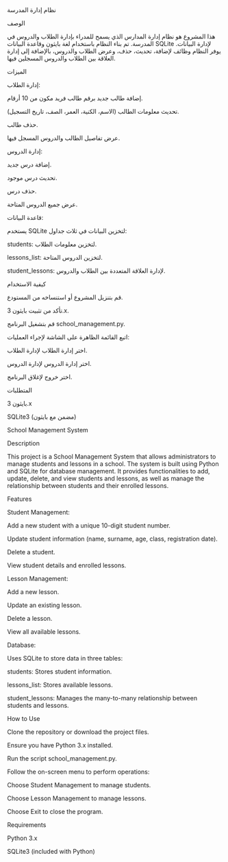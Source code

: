 نظام إدارة المدرسة

الوصف

هذا المشروع هو نظام إدارة المدارس الذي يسمح للمدراء بإدارة الطلاب والدروس في المدرسة. تم بناء النظام باستخدام لغة بايثون وقاعدة البيانات SQLite لإدارة البيانات. يوفر النظام وظائف لإضافة، تحديث، حذف، وعرض الطلاب والدروس، بالإضافة إلى إدارة العلاقة بين الطلاب والدروس المسجلين فيها.

الميزات

إدارة الطلاب:

إضافة طالب جديد برقم طالب فريد مكون من 10 أرقام.

تحديث معلومات الطالب (الاسم، الكنية، العمر، الصف، تاريخ التسجيل).

حذف طالب.

عرض تفاصيل الطالب والدروس المسجل فيها.

إدارة الدروس:

إضافة درس جديد.

تحديث درس موجود.

حذف درس.

عرض جميع الدروس المتاحة.

قاعدة البيانات:

يستخدم SQLite لتخزين البيانات في ثلاث جداول:

students: لتخزين معلومات الطلاب.

lessons_list: لتخزين الدروس المتاحة.

student_lessons: لإدارة العلاقة المتعددة بين الطلاب والدروس.

كيفية الاستخدام

قم بتنزيل المشروع أو استنساخه من المستودع.

تأكد من تثبيت بايثون 3.x.

قم بتشغيل البرنامج school_management.py.

اتبع القائمة الظاهرة على الشاشة لإجراء العمليات:

اختر إدارة الطلاب لإدارة الطلاب.

اختر إدارة الدروس لإدارة الدروس.

اختر خروج لإغلاق البرنامج.

المتطلبات

بايثون 3.x

SQLite3 (مضمن مع بايثون)

School Management System

Description

This project is a School Management System that allows administrators to manage students and lessons in a school. The system is built using Python and SQLite for database management. It provides functionalities to add, update, delete, and view students and lessons, as well as manage the relationship between students and their enrolled lessons.

Features

Student Management:

Add a new student with a unique 10-digit student number.

Update student information (name, surname, age, class, registration date).

Delete a student.

View student details and enrolled lessons.

Lesson Management:

Add a new lesson.

Update an existing lesson.

Delete a lesson.

View all available lessons.

Database:

Uses SQLite to store data in three tables:

students: Stores student information.

lessons_list: Stores available lessons.

student_lessons: Manages the many-to-many relationship between students and lessons.

How to Use

Clone the repository or download the project files.

Ensure you have Python 3.x installed.

Run the script school_management.py.

Follow the on-screen menu to perform operations:

Choose Student Management to manage students.

Choose Lesson Management to manage lessons.

Choose Exit to close the program.

Requirements

Python 3.x

SQLite3 (included with Python)
